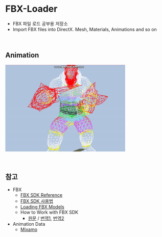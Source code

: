 # FBX-Loader
- FBX 파일 로드 공부용 저장소
- Import FBX files into DirectX. Mesh, Materials, Animations and so on

<br/>

## Animation
![](./Resource/FBX/Stabbing_Anim.gif)

<br/>

## 참고
- FBX
    - [FBX SDK Reference](http://help.autodesk.com/view/FBX/2018/ENU/)
    - [FBX SDK 사용법](http://boycoding.tistory.com/129?category=990597)
    - [Loading FBX Models](http://www.walkerb.net/blog/dx-4/)
    - How to Work with FBX SDK 
        - [원문](https://www.gamedev.net/articles/programming/graphics/how-to-work-with-fbx-sdk-r3582) / [번역1](https://blog.naver.com/jidon333/220264337935), [번역2](https://blog.naver.com/jidon333/220264383892)
- Animation Data
    - [Mixamo](https://www.mixamo.com/#/)